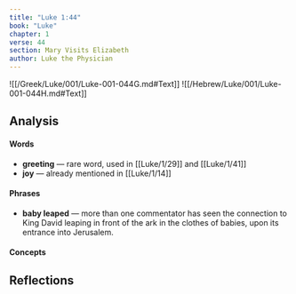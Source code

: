 ```yaml
---
title: "Luke 1:44"
book: "Luke"
chapter: 1
verse: 44
section: Mary Visits Elizabeth
author: Luke the Physician
---
```

![[/Greek/Luke/001/Luke-001-044G.md#Text]]
![[/Hebrew/Luke/001/Luke-001-044H.md#Text]]

## Analysis

#### Words
- **greeting** — rare word, used in [[Luke/1/29]] and [[Luke/1/41]]
- **joy** — already mentioned in [[Luke/1/14]]

#### Phrases
- **baby leaped** — more than one commentator has seen the connection to King David leaping in front of the ark in the clothes of babies, upon its entrance into Jerusalem.

#### Concepts

## Reflections
